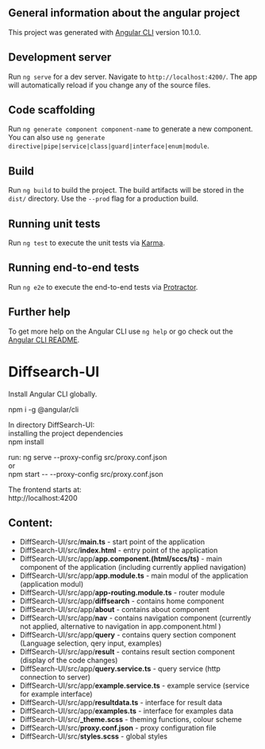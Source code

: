 
## General information about the angular project

This project was generated with [Angular CLI](https://github.com/angular/angular-cli) version 10.1.0.

## Development server

Run `ng serve` for a dev server. Navigate to `http://localhost:4200/`. The app will automatically reload if you change any of the source files.

## Code scaffolding

Run `ng generate component component-name` to generate a new component. You can also use `ng generate directive|pipe|service|class|guard|interface|enum|module`.

## Build

Run `ng build` to build the project. The build artifacts will be stored in the `dist/` directory. Use the `--prod` flag for a production build.

## Running unit tests

Run `ng test` to execute the unit tests via [Karma](https://karma-runner.github.io).

## Running end-to-end tests

Run `ng e2e` to execute the end-to-end tests via [Protractor](http://www.protractortest.org/).

## Further help

To get more help on the Angular CLI use `ng help` or go check out the [Angular CLI README](https://github.com/angular/angular-cli/blob/master/README.md).

# Diffsearch-UI

Install Angular CLI globally.

npm i -g @angular/cli

In directory DiffSearch-UI:  
installing the project dependencies  
npm install  

run:
ng serve --proxy-config src/proxy.conf.json  
or  
npm start -- --proxy-config src/proxy.conf.json  

The frontend starts at:  
http://localhost:4200

## Content:
 
- DiffSearch-UI/src/**main.ts** - start point of the application
- DiffSearch-UI/src/**index.html** - entry point of the application
- DiffSearch-UI/src/app/**app.component.(html/sccs/ts)** - main component of the application (including currently applied navigation)
- DiffSearch-UI/src/app/**app.module.ts** - main modul of the application (application modul)
- DiffSearch-UI/src/app/**app-routing.module.ts** - router module
- DiffSearch-UI/src/app/**diffsearch** - contains home component
- DiffSearch-UI/src/app/**about** - contains about component
- DiffSearch-UI/src/app/**nav** - contains navigation component (currently not applied, alternative to navigation in app.component.html )
- DiffSearch-UI/src/app/**query** - contains query section component (Language selection, qery input, examples)
- DiffSearch-UI/src/app/**result** - contains result section component (display of the code changes)
- DiffSearch-UI/src/app/**query.service.ts** - query service (http connection to server)
- DiffSearch-UI/src/app/**example.service.ts** - example service (service for example interface)
- DiffSearch-UI/src/app/**resultdata.ts** - interface for result data
- DiffSearch-UI/src/app/**examples.ts** - interface for examples data
- DiffSearch-UI/src/**\_theme.scss** - theming functions, colour scheme
- DiffSearch-UI/src/**proxy.conf.json** - proxy configuration file
- DiffSearch-UI/src/**styles.scss** - global styles
